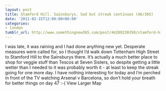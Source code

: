 ```yaml
---
layout: post
title: Stamford Hill. Sainsburys. Sad but streak continues (46/365)
date: '2011-02-15T12:00:00+00:00'
categories:
- london
tumblr_url: http://www.somethingnew365.com/post/44289238350/stamford-hill-sainsburys-sad-but-streak-conti
---
```

I was late, it was raining and I had done anything new yet. Desperate measures were called for, so I thought I’d walk down Tottenham High Street to Stamford Hill to the Sainsburys there.
It’s actually a much better place to shop for veggie stuff than Tescos at Seven Sisters, so despite getting a little wetter than I needed to it was probably worth it - at least to keep the streak going for one more day.
I have nothing interesting for today and I’m perched in front of the TV watching Arsenal v Barcelona, so don’t hold your breath for better things on day 47 :-(
View Larger Map

